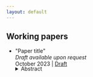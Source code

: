 ```yaml
---
layout: default
---
```


## Working papers

- "Paper title"    
_Draft available upon request_    
October 2023 | [Draft](../assets/papers/paper.pdf) 


    <details>
	  		<summary style="margin-top: -1.3em; cursor: pointer;">Abstract</summary>
	  		<p class="notice" style="margin-top:0 !important">
               This is the abstract of my paper.
            </p>
	</details>   


